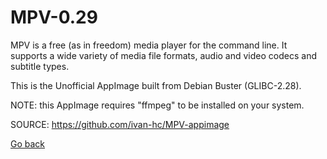 # MPV-0.29
 
 MPV is a free (as in freedom) media player for the command line.
 It supports a wide variety of media file formats, audio and video codecs
 and subtitle types.
 
 This is the Unofficial AppImage built from Debian Buster (GLIBC-2.28).
 
 NOTE: this AppImage requires "ffmpeg" to be installed on your system.
 
 SOURCE: https://github.com/ivan-hc/MPV-appimage
 
 [Go back](https://portable-linux-apps.github.io/apps.html)
